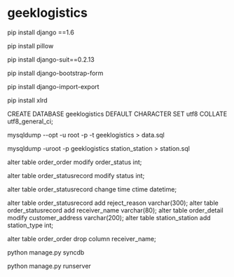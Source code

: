 # geeklogistics

pip install django ==1.6

pip install pillow

pip install django-suit==0.2.13

pip install django-bootstrap-form 

pip install django-import-export

pip install xlrd

CREATE DATABASE geeklogistics DEFAULT CHARACTER SET utf8 COLLATE utf8_general_ci;

mysqldump --opt -u root -p -t geeklogistics > data.sql

mysqldump -uroot -p geeklogistics station_station > station.sql

alter table order_order modify order_status int;

alter table order_statusrecord modify status int;

alter table order_statusrecord change time ctime datetime;

alter table order_statusrecord add reject_reason varchar(300);
alter table order_statusrecord add receiver_name varchar(80);
alter table order_detail modify customer_address varchar(200);
alter table station_station add station_type int;

alter table order_order drop column receiver_name; 

python manage.py syncdb

python manage.py runserver

